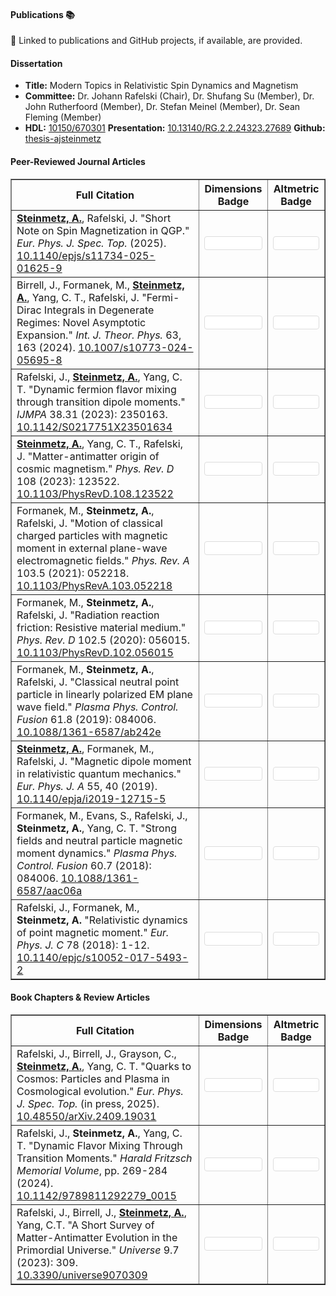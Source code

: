 <style>
  /* Reusable container for badges */
  .badge-box {
    background-color: #ffffff;
    padding: 10px;
    border: 1px solid #ddd;
    border-radius: 4px;
    margin: 5px 0;
  }
</style>

<script>
  document.addEventListener("DOMContentLoaded", function(){
    // For Altmetric badges: inject common attributes into every element with the "donut-badge" class
    document.querySelectorAll(".donut-badge").forEach(function(el) {
      el.setAttribute("data-badge-type", "donut");
      el.setAttribute("data-badge-popover", "right");
      el.setAttribute("data-hide-no-mentions", "false");
    });
    
    // For Dimensions badges: inject common attributes into every element with the "small-dimensions-badge" class
    document.querySelectorAll(".small-dimensions-badge").forEach(function(el) {
      el.setAttribute("data-hide-zero-citations", "false");
      el.setAttribute("data-style", "small_circle");
      el.setAttribute("data-legend", "hover-left");
    });
  });
</script>

<!-- Begin Publications section -->
<h4>Publications 📚</h4>

<script async src="https://badge.dimensions.ai/badge.js" charset="utf-8"></script>
<script type="text/javascript" src="https://d1bxh8uas1mnw7.cloudfront.net/assets/embed.js"></script>

<p>🔗 Linked to publications and GitHub projects, if available, are provided.</p>

<h4>Dissertation</h4>
<ul>
  <li>
    <strong>Title:</strong> Modern Topics in Relativistic Spin Dynamics and Magnetism
  </li>
  <li>
    <strong>Committee:</strong> Dr. Johann Rafelski (Chair), Dr. Shufang Su (Member), Dr. John Rutherfoord (Member), Dr. Stefan Meinel (Member), Dr. Sean Fleming (Member)
  </li>
  <li>
    <strong>HDL:</strong> <a href="http://hdl.handle.net/10150/670301">10150/670301</a> <strong>Presentation:</strong> <a href="http://dx.doi.org/10.13140/RG.2.2.24323.27689">10.13140/RG.2.2.24323.27689</a> <strong>Github:</strong> <a href="https://github.com/ajsteinmetz/thesis-ajsteinmetz">thesis-ajsteinmetz</a>
  </li>
</ul>

<h4>Peer-Reviewed Journal Articles</h4>
<table border="1">
  <thead>
    <tr>
      <th>Full Citation</th>
      <th>Dimensions Badge</th>
      <th>Altmetric Badge</th>
    </tr>
  </thead>
  <tbody>
    <tr>
      <td>
        <strong><a href="https://github.com/ajsteinmetz/short-note-qgp">Steinmetz, A.</a></strong>, Rafelski, J. "Short Note on Spin Magnetization in QGP." <i>Eur. Phys. J. Spec. Top.</i> (2025). <a href="https://doi.org/10.1140/epjs/s11734-025-01625-9">10.1140/epjs/s11734-025-01625-9</a>
      </td>
      <td>
        <div class="badge-box">
          <span class="__dimensions_badge_embed__ small-dimensions-badge" data-doi="10.1140/epjs/s11734-025-01625-9"></span>
        </div>
      </td>
      <td>
        <div class="badge-box">
          <div class="altmetric-embed donut-badge" data-doi="10.1140/epjs/s11734-025-01625-9"></div>
        </div>
      </td>
    </tr>
    <tr>
      <td>
        Birrell, J., Formanek, M., <strong><a href="https://github.com/ajsteinmetz/fermi-distribution">Steinmetz, A.</a></strong>, Yang, C. T., Rafelski, J. "Fermi-Dirac Integrals in Degenerate Regimes: Novel Asymptotic Expansion." <i>Int. J. Theor. Phys.</i> 63, 163 (2024). <a href="https://doi.org/10.1007/s10773-024-05695-8">10.1007/s10773-024-05695-8</a>
      </td>
      <td>
        <div class="badge-box">
          <span class="__dimensions_badge_embed__ small-dimensions-badge" data-doi="10.1007/s10773-024-05695-8"></span>
        </div>
      </td>
      <td>
        <div class="badge-box">
          <div class="altmetric-embed donut-badge" data-doi="10.1007/s10773-024-05695-8"></div>
        </div>
      </td>
    </tr>
    <tr>
      <td>
        Rafelski, J., <strong><a href="https://github.com/ajsteinmetz/neutrino-transition-moments">Steinmetz, A.</a></strong>, Yang, C. T. "Dynamic fermion flavor mixing through transition dipole moments." <em>IJMPA</em> 38.31 (2023): 2350163. <a href="https://doi.org/10.1142/S0217751X23501634">10.1142/S0217751X23501634</a>
      </td>
      <td>
        <div class="badge-box">
          <span class="__dimensions_badge_embed__ small-dimensions-badge" data-doi="10.1142/S0217751X23501634"></span>
        </div>
      </td>
      <td>
        <div class="badge-box">
          <div class="altmetric-embed donut-badge" data-doi="10.1142/S0217751X23501634"></div>
        </div>
      </td>
    </tr>
    <tr>
      <td>
        <strong><a href="https://github.com/ajsteinmetz/plasma-partition">Steinmetz, A.</a></strong>, Yang, C. T., Rafelski, J. "Matter-antimatter origin of cosmic magnetism." <em>Phys. Rev. D</em> 108 (2023): 123522. <a href="https://doi.org/10.1103/PhysRevD.108.123522">10.1103/PhysRevD.108.123522</a>
      </td>
      <td>
        <div class="badge-box">
          <span class="__dimensions_badge_embed__ small-dimensions-badge" data-doi="10.1103/PhysRevD.108.123522"></span>
        </div>
      </td>
      <td>
        <div class="badge-box">
          <div class="altmetric-embed donut-badge" data-doi="10.1103/PhysRevD.108.123522"></div>
        </div>
      </td>
    </tr>
    <tr>
      <td>
        Formanek, M., <strong>Steinmetz, A.</strong>, Rafelski, J. "Motion of classical charged particles with magnetic moment in external plane-wave electromagnetic fields." <em>Phys. Rev. A</em> 103.5 (2021): 052218. <a href="https://doi.org/10.1103/PhysRevA.103.052218">10.1103/PhysRevA.103.052218</a>
      </td>
      <td>
        <div class="badge-box">
          <span class="__dimensions_badge_embed__ small-dimensions-badge" data-doi="10.1103/PhysRevA.103.052218"></span>
        </div>
      </td>
      <td>
        <div class="badge-box">
          <div class="altmetric-embed donut-badge" data-doi="10.1103/PhysRevA.103.052218"></div>
        </div>
      </td>
    </tr>
    <tr>
      <td>
        Formanek, M., <strong>Steinmetz, A.</strong>, Rafelski, J. "Radiation reaction friction: Resistive material medium." <em>Phys. Rev. D</em> 102.5 (2020): 056015. <a href="https://doi.org/https://doi.org/10.1103/PhysRevD.102.056015">10.1103/PhysRevD.102.056015</a>
      </td>
      <td>
        <div class="badge-box">
          <span class="__dimensions_badge_embed__ small-dimensions-badge" data-doi="10.1103/PhysRevD.102.056015"></span>
        </div>
      </td>
      <td>
        <div class="badge-box">
          <div class="altmetric-embed donut-badge" data-doi="10.1103/PhysRevD.102.056015"></div>
        </div>
      </td>
    </tr>
    <tr>
      <td>
        Formanek, M., <strong>Steinmetz, A.</strong>, Rafelski, J. "Classical neutral point particle in linearly polarized EM plane wave field." <em>Plasma Phys. Control. Fusion</em> 61.8 (2019): 084006. <a href="https://doi.org/10.1088/1361-6587/ab242e">10.1088/1361-6587/ab242e</a>
      </td>
      <td>
        <div class="badge-box">
          <span class="__dimensions_badge_embed__ small-dimensions-badge" data-doi="10.1088/1361-6587/ab242e"></span>
        </div>
      </td>
      <td>
        <div class="badge-box">
          <div class="altmetric-embed donut-badge" data-doi="10.1088/1361-6587/ab242e"></div>
        </div>
      </td>
    </tr>
    <tr>
      <td>
        <strong><a href="https://github.com/ajsteinmetz/magnetic-dipole-moment">Steinmetz, A.</a></strong>, Formanek, M., Rafelski, J. "Magnetic dipole moment in relativistic quantum mechanics." <em>Eur. Phys. J. A</em> 55, 40 (2019). <a href="https://doi.org/10.1140/epja/i2019-12715-5">10.1140/epja/i2019-12715-5</a>
      </td>
      <td>
        <div class="badge-box">
          <span class="__dimensions_badge_embed__ small-dimensions-badge" data-doi="10.1140/epja/i2019-12715-5"></span>
        </div>
      </td>
      <td>
        <div class="badge-box">
          <div class="altmetric-embed donut-badge" data-doi="10.1140/epja/i2019-12715-5"></div>
        </div>
      </td>
    </tr>
    <tr>
      <td>
        Formanek, M., Evans, S., Rafelski, J., <strong>Steinmetz, A.</strong>, Yang, C. T. "Strong fields and neutral particle magnetic moment dynamics." <em>Plasma Phys. Control. Fusion</em> 60.7 (2018): 084006. <a href="https://doi.org/10.1088/1361-6587/aac06a">10.1088/1361-6587/aac06a</a>
      </td>
      <td>
        <div class="badge-box">
          <span class="__dimensions_badge_embed__ small-dimensions-badge" data-doi="10.1088/1361-6587/aac06a"></span>
        </div>
      </td>
      <td>
        <div class="badge-box">
          <div class="altmetric-embed donut-badge" data-doi="10.1088/1361-6587/aac06a"></div>
        </div>
      </td>
    </tr>
    <tr>
      <td>
        Rafelski, J., Formanek, M., <strong>Steinmetz, A.</strong> "Relativistic dynamics of point magnetic moment." <em>Eur. Phys. J. C</em> 78 (2018): 1-12. <a href="https://doi.org/10.1140/epjc/s10052-017-5493-2">10.1140/epjc/s10052-017-5493-2</a>
      </td>
      <td>
        <div class="badge-box">
          <span class="__dimensions_badge_embed__ small-dimensions-badge" data-doi="10.1140/epjc/s10052-017-5493-2"></span>
        </div>
      </td>
      <td>
        <div class="badge-box">
          <div class="altmetric-embed donut-badge" data-doi="10.1140/epjc/s10052-017-5493-2"></div>
        </div>
      </td>
    </tr>
  </tbody>
</table>

<h4>Book Chapters &amp; Review Articles</h4>
<table border="1">
  <thead>
    <tr>
      <th>Full Citation</th>
      <th>Dimensions Badge</th>
      <th>Altmetric Badge</th>
    </tr>
  </thead>
  <tbody>
    <tr>
      <td>
        Rafelski, J., Birrell, J., Grayson, C., <strong><a href="https://github.com/ajsteinmetz/thesis-collab-project">Steinmetz, A.</a></strong>, Yang, C. T. "Quarks to Cosmos: Particles and Plasma in Cosmological evolution." <i>Eur. Phys. J. Spec. Top.</i> (in press, 2025). <a href="https://doi.org/10.48550/arXiv.2409.19031">10.48550/arXiv.2409.19031</a>
      </td>
      <td>
        <div class="badge-box">
          <span class="__dimensions_badge_embed__ small-dimensions-badge" data-doi="10.48550/arXiv.2409.19031"></span>
        </div>
      </td>
      <td>
        <div class="badge-box">
          <div class="altmetric-embed donut-badge" data-altmetric-id="168842996"></div>
        </div>
      </td>
    </tr>
    <tr>
      <td>
        Rafelski, J., <strong>Steinmetz, A.</strong>, Yang, C. T. "Dynamic Flavor Mixing Through Transition Moments." <em>Harald Fritzsch Memorial Volume</em>, pp. 269-284 (2024). <a href="https://doi.org/10.1142/9789811292279_0015">10.1142/9789811292279_0015</a>
      </td>
      <td>
        <div class="badge-box">
          <span class="__dimensions_badge_embed__ small-dimensions-badge" data-doi="10.1142/9789811292279_0015"></span>
        </div>
      </td>
      <td>
        <div class="badge-box">
          <div class="altmetric-embed donut-badge" data-doi="10.1142/9789811292279_0015"></div>
        </div>
      </td>
    </tr>
    <tr>
      <td>
        Rafelski, J., Birrell, J., <strong><a href="https://github.com/ajsteinmetz/a-short-survey">Steinmetz, A.</a></strong>, Yang, C.T. "A Short Survey of Matter-Antimatter Evolution in the Primordial Universe." <em>Universe</em> 9.7 (2023): 309. <a href="https://doi.org/10.3390/universe9070309">10.3390/universe9070309</a>
      </td>
      <td>
        <div class="badge-box">
          <span class="__dimensions_badge_embed__ small-dimensions-badge" data-doi="10.3390/universe9070309"></span>
        </div>
      </td>
      <td>
        <div class="badge-box">
          <div class="altmetric-embed donut-badge" data-doi="10.3390/universe9070309"></div>
        </div>
      </td>
    </tr>
  </tbody>
</table>

